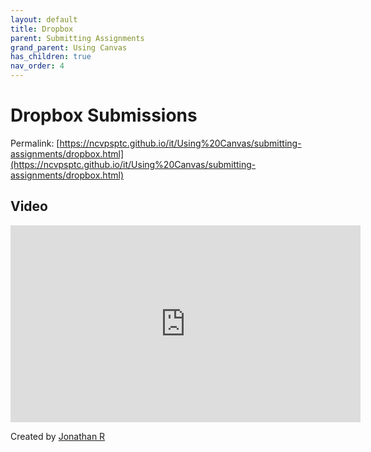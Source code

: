 ```yaml
---
layout: default
title: Dropbox
parent: Submitting Assignments
grand_parent: Using Canvas
has_children: true
nav_order: 4
---
```


# Dropbox Submissions

Permalink: [https://ncvpsptc.github.io/it/Using%20Canvas/submitting-assignments/dropbox.html](https://ncvpsptc.github.io/it/Using%20Canvas/submitting-assignments/dropbox.html)

## Video

<iframe width="560"  height="315"  src="https://ncvps.yuja.com/V/Video?v=5080048&node=17659488&a=1058588479&preload=false" frameborder="0" webkitallowfullscreen mozallowfullscreen allowfullscreen loading="lazy"></iframe>

Created by [Jonathan R](/it/about)